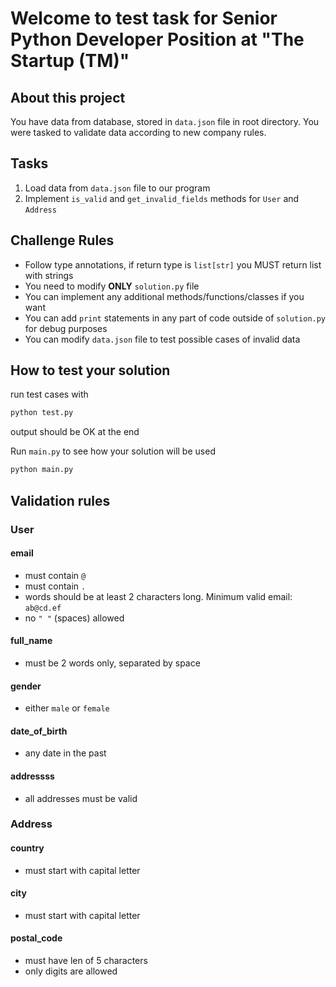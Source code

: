 # Welcome to test task for Senior Python Developer Position at "The Startup (TM)"
## About this project
You have data from database, stored in `data.json` file in root directory.
You were tasked to validate data according to new company rules.


## Tasks
1. Load data from `data.json` file to our program
2. Implement `is_valid` and `get_invalid_fields` methods for `User` and `Address`

## Challenge Rules

- Follow type annotations, if return type is `list[str]` you MUST return list with strings
- You need to modify **ONLY** `solution.py` file
- You can implement any additional methods/functions/classes if you want
- You can add `print` statements in any part of code outside of `solution.py` for debug purposes
- You can modify `data.json` file to test possible cases of invalid data


## How to test your solution
run test cases with
```sh
python test.py
```
output should be OK at the end


Run `main.py` to see how your solution will be used
```sh
python main.py
```


## Validation rules

### User
#### email
- must contain `@`
- must contain `.`
- words should be at least 2 characters long. Minimum valid email: `ab@cd.ef`
- no `" "` (spaces) allowed

#### full_name
- must be 2 words only, separated by space

#### gender
- either `male` or `female`

#### date_of_birth
- any date in the past

#### addressss
- all addresses must be valid

### Address


#### country
- must start with capital letter

#### city
- must start with capital letter

#### postal_code
- must have len of 5 characters
- only digits are allowed
